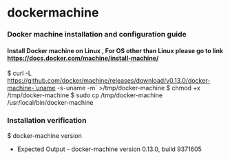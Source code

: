 # dockermachine
### Docker machine installation and configuration guide 
#### Install Docker machine on Linux , For OS other than Linux please go to link https://docs.docker.com/machine/install-machine/
$ curl -L https://github.com/docker/machine/releases/download/v0.13.0/docker-machine-`uname -s`-`uname -m` >/tmp/docker-machine
$ chmod +x /tmp/docker-machine 
$ sudo cp /tmp/docker-machine /usr/local/bin/docker-machine
### Installation verification 
$ docker-machine version
- Expected Output - docker-machine version 0.13.0, build 9371605
